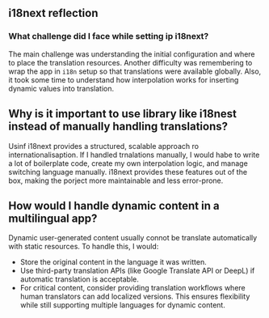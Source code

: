 ## i18next reflection
### What challenge did I face while setting ip i18next?
The main challenge was understanding the initial configuration and where to place the translation resources. Another difficulty was remembering to wrap the app in `i18n` setup so that translations were available globally. Also, it took some time to understand how interpolation works for inserting dynamic values into translation.

## Why is it important to use library like i18nest instead of manually handling translations?
Usinf i18next provides a structured, scalable approach ro internationalisaption. If I handled trnalations manually, I would habe to write a lot of boilerplate code, create my own interpolation logic, and manage switching language manually. i18next provides these features out of the box, making the porject more maintainable and less error-prone.

## How would I handle dynamic content in a multilingual app?
Dynamic user-generated content usually connot be translate automatically with static resources. To handle this, I would:
- Store the original content in the language it was written.
- Use third-party translation APIs (like Google Translate API or DeepL) if automatic translation is acceptable.
- For critical content, consider providing translation workflows where human translators can add localized versions.
This ensures flexibility while still supporting multiple languages for dynamic content.
